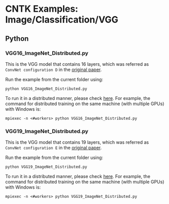 # CNTK Examples: Image/Classification/VGG

## Python

### VGG16_ImageNet_Distributed.py

This is the VGG model that contains 16 layers, which was referred as `ConvNet configuration D` in the [original paper](https://arxiv.org/pdf/1409.1556v6.pdf).

Run the example from the current folder using:

`python VGG16_ImageNet_Distributed.py`

To run it in a distributed manner, please check [here](https://docs.microsoft.com/en-us/cognitive-toolkit/Multiple-GPUs-and-machines#42-running-parallel-training-with-python). For example, the command for distributed training on the same machine (with multiple GPUs) with Windows is:

`mpiexec -n <#workers> python VGG16_ImageNet_Distributed.py`

### VGG19_ImageNet_Distributed.py

This is the VGG model that contains 19 layers, which was referred as `ConvNet configuration E` in the [original paper](https://arxiv.org/pdf/1409.1556v6.pdf).

Run the example from the current folder using:

`python VGG19_ImageNet_Distributed.py`

To run it in a distributed manner, please check [here](https://docs.microsoft.com/en-us/cognitive-toolkit/Multiple-GPUs-and-machines#42-running-parallel-training-with-python). For example, the command for distributed training on the same machine (with multiple GPUs) with Windows is:

`mpiexec -n <#workers> python VGG19_ImageNet_Distributed.py`
